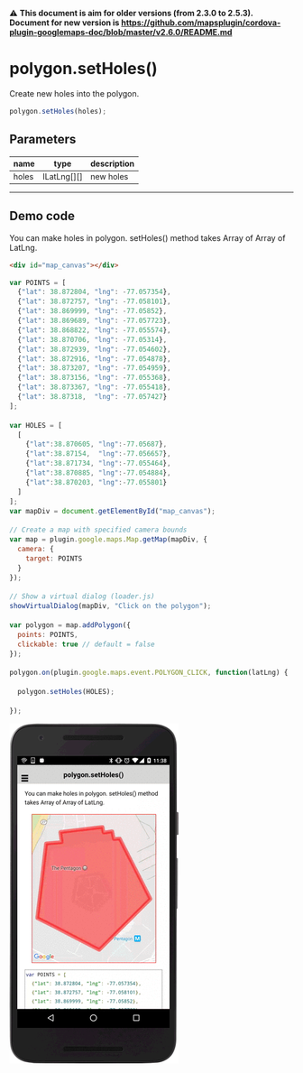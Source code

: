 :warning: **This document is aim for older versions (from 2.3.0 to 2.5.3).
Document for new version is https://github.com/mapsplugin/cordova-plugin-googlemaps-doc/blob/master/v2.6.0/README.md**

# polygon.setHoles()

Create new holes into the polygon.

```js
polygon.setHoles(holes);
```

## Parameters

name           | type          | description
---------------|---------------|---------------------------------------
holes          | ILatLng[][]   | new holes
-----------------------------------------------------------------------

## Demo code


You can make holes in polygon.
setHoles() method takes Array of Array of LatLng.

```html
<div id="map_canvas"></div>
```

```js
var POINTS = [
  {"lat": 38.872804, "lng": -77.057354},
  {"lat": 38.872757, "lng": -77.058101},
  {"lat": 38.869999, "lng": -77.05852},
  {"lat": 38.869689, "lng": -77.057723},
  {"lat": 38.868822, "lng": -77.055574},
  {"lat": 38.870706, "lng": -77.05314},
  {"lat": 38.872939, "lng": -77.054602},
  {"lat": 38.872916, "lng": -77.054878},
  {"lat": 38.873207, "lng": -77.054959},
  {"lat": 38.873156, "lng": -77.055368},
  {"lat": 38.873367, "lng": -77.055418},
  {"lat": 38.87318,  "lng": -77.057427}
];

var HOLES = [
  [
    {"lat":38.870605, "lng":-77.05687},
    {"lat":38.87154,  "lng":-77.056657},
    {"lat":38.871734, "lng":-77.055464},
    {"lat":38.870885, "lng":-77.054884},
    {"lat":38.870203, "lng":-77.055801}
  ]
];
var mapDiv = document.getElementById("map_canvas");

// Create a map with specified camera bounds
var map = plugin.google.maps.Map.getMap(mapDiv, {
  camera: {
    target: POINTS
  }
});

// Show a virtual dialog (loader.js)
showVirtualDialog(mapDiv, "Click on the polygon");

var polygon = map.addPolygon({
  points: POINTS,
  clickable: true // default = false
});

polygon.on(plugin.google.maps.event.POLYGON_CLICK, function(latLng) {

  polygon.setHoles(HOLES);

});

```

![](image.gif)
